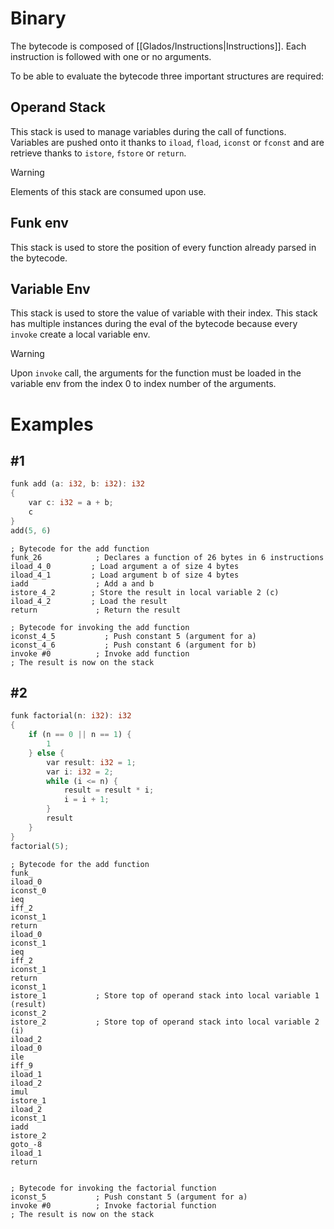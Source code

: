 # Binary
The bytecode is composed of [[Glados/Instructions|Instructions]]. Each instruction is followed with one or no arguments.

To be able to evaluate the bytecode three important structures are required:
## Operand Stack
This stack is used to manage variables during the call of functions.
Variables are pushed onto it thanks to `iload`, `fload`, `iconst` or `fconst` and are retrieve thanks to `istore`, `fstore` or `return`.

> [!warning]
> Elements of this stack are consumed upon use.

## Funk env
This stack is used to store the position of every function already parsed in the bytecode.

## Variable Env
This stack is used to store the value of variable with their index.
This stack has multiple instances during the eval of the bytecode because every `invoke` create a local variable env.

> [!warning]
> Upon `invoke` call, the arguments for the function must be loaded in the variable env from the index 0 to index number of the arguments.


# Examples
## #1
```rust
funk add (a: i32, b: i32): i32
{
	var c: i32 = a + b;
	c
}
add(5, 6)
```

```
; Bytecode for the add function
funk_26            ; Declares a function of 26 bytes in 6 instructions
iload_4_0         ; Load argument a of size 4 bytes
iload_4_1         ; Load argument b of size 4 bytes
iadd               ; Add a and b
istore_4_2        ; Store the result in local variable 2 (c)
iload_4_2         ; Load the result
return             ; Return the result

; Bytecode for invoking the add function
iconst_4_5           ; Push constant 5 (argument for a)
iconst_4_6           ; Push constant 6 (argument for b)
invoke #0          ; Invoke add function
; The result is now on the stack
```

## #2
```rust
funk factorial(n: i32): i32
{
	if (n == 0 || n == 1) {
        1
    } else {
        var result: i32 = 1;
        var i: i32 = 2;
        while (i <= n) {
	        result = result * i;
	        i = i + 1;
        }
        result
    }	
}
factorial(5);
```

```
; Bytecode for the add function
funk_
iload_0
iconst_0
ieq
iff_2
iconst_1
return
iload_0
iconst_1
ieq
iff_2
iconst_1
return
iconst_1
istore_1           ; Store top of operand stack into local variable 1 (result)
iconst_2
istore_2           ; Store top of operand stack into local variable 2 (i)
iload_2
iload_0
ile
iff_9
iload_1
iload_2
imul
istore_1
iload_2
iconst_1
iadd
istore_2
goto_-8
iload_1
return


; Bytecode for invoking the factorial function
iconst_5           ; Push constant 5 (argument for a)
invoke #0          ; Invoke factorial function
; The result is now on the stack
```